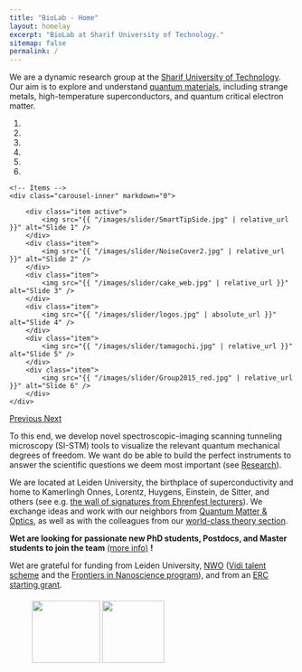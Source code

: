 ```yaml
---
title: "BioLab - Home"
layout: homelay
excerpt: "BioLab at Sharif University of Technology."
sitemap: false
permalink: /
---
```


We are a dynamic research group at the [Sharif University of Technology](http://www.sharif.ir). Our aim is to explore and understand [quantum materials](http://condensedconcepts.blogspot.nl/2013/05/what-is-quantum-matter.html), including strange metals, high-temperature superconductors, and quantum critical electron matter.


<div markdown="0" id="carousel" class="carousel slide" data-ride="carousel" data-interval="5000" data-pause="hover" >
    <!-- Menu -->
    <ol class="carousel-indicators">
        <li data-target="#carousel" data-slide-to="0" class="active"></li>
        <li data-target="#carousel" data-slide-to="1"></li>
        <li data-target="#carousel" data-slide-to="2"></li>
        <li data-target="#carousel" data-slide-to="3"></li>
        <li data-target="#carousel" data-slide-to="4"></li>
        <li data-target="#carousel" data-slide-to="5"></li>
    </ol>

    <!-- Items -->
    <div class="carousel-inner" markdown="0">

        <div class="item active">
            <img src="{{ "/images/slider/SmartTipSide.jpg" | relative_url }}" alt="Slide 1" />
        </div>
        <div class="item">
            <img src="{{ "/images/slider/NoiseCover2.jpg" | relative_url }}" alt="Slide 2" />
        </div>
        <div class="item">
            <img src="{{ "/images/slider/cake_web.jpg" | relative_url }}" alt="Slide 3" />
        </div>
        <div class="item">
            <img src="{{ "/images/slider/logos.jpg" | absolute_url }}" alt="Slide 4" />
        </div>
        <div class="item">
            <img src="{{ "/images/slider/tamagochi.jpg" | relative_url }}" alt="Slide 5" />
        </div>
        <div class="item">
            <img src="{{ "/images/slider/Group2015_red.jpg" | relative_url }}" alt="Slide 6" />
        </div>
    </div>
  <a class="left carousel-control" href="#carousel" role="button" data-slide="prev">
    <span class="glyphicon glyphicon-chevron-left" aria-hidden="true"></span>
    <span class="sr-only">Previous</span>
  </a>
  <a class="right carousel-control" href="#carousel" role="button" data-slide="next">
    <span class="glyphicon glyphicon-chevron-right" aria-hidden="true"></span>
    <span class="sr-only">Next</span>
  </a>
</div>




To this end, we develop novel spectroscopic-imaging scanning tunneling microscopy (SI-STM) tools to visualize the relevant quantum mechanical degrees of freedom. We want do be able to build the perfect instruments to answer the  scientific questions we deem most important (see [Research](research)).

We are located at Leiden University, the birthplace of superconductivity and home to Kamerlingh Onnes, Lorentz, Huygens, Einstein, de Sitter, and others (see e.g. [the wall of signatures from Ehrenfest lecturers](https://www.lorentz.leidenuniv.nl/history/colloquium/muur_heel.html)). We exchange ideas and work with our neighbors from [Quantum Matter & Optics](http://www.physics.leidenuniv.nl/qo-home), as well as with the colleagues from our [world-class theory section](https://www.lorentz.leidenuniv.nl).

 **Wet are  looking for passionate new PhD students, Postdocs, and Master students to join the team** [(more info)](vacancies) **!**


Wet are grateful for funding from Leiden University, [NWO](www.nwo.nl) ([Vidi talent scheme](http://www.nwo.nl/en/research-and-results/programmes/Talent+Scheme) and the [Frontiers in Nanoscience program](https://www.universiteitleiden.nl/en/research/research-projects/science/frontiers-of-nanoscience-nanofront)), and from an [ERC starting grant](https://erc.europa.eu/funding/starting-grants).

<figure class="fourth" style="margin-top: 20px">
  <img src="{{ "/" | relative_url }}images/logopic/Logo_SUT.png" style="width: 120px; height: 110px;">
  <img src="{{ "/images/logopic/Logo_royan.jpg" | absolute_url }}" style="width: 110px; height: 110px;">
</figure>
